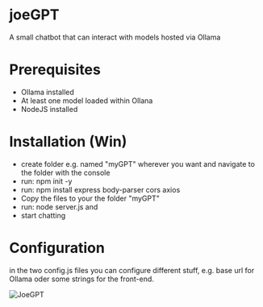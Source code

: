 # joeGPT
A small chatbot that can interact with models hosted via Ollama

# Prerequisites
- Ollama installed
- At least one model loaded within Ollana
- NodeJS installed

# Installation (Win)
- create folder e.g. named "myGPT" wherever you want and navigate to the folder with the console
- run: npm init -y
- run: npm install express body-parser cors axios
- Copy the files to your the folder "myGPT"
- run: node server.js
and
- start chatting

# Configuration
in the two config.js files you can configure different stuff, e.g. base url for Ollama oder some strings for the front-end.

![JoeGPT](https://github.com/user-attachments/assets/390ab2b8-342c-42fc-94cd-450421f49daa)
